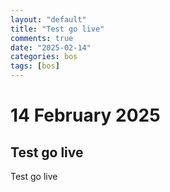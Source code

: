```yaml
---
layout: "default"
title: "Test go live"
comments: true
date: "2025-02-14"
categories: bos
tags: [bos]
---
```


# 14 February 2025

## Test go live

Test go live

